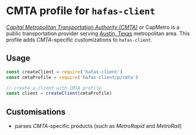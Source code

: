 # CMTA profile for `hafas-client`

[*Capital Metropolitan Transportation Authority (CMTA)*](https://en.wikipedia.org/wiki/Capital_Metropolitan_Transportation_Authority) or CapMetro is a public transportation provider serving [Austin, Texas](https://en.wikipedia.org/wiki/Austin,_Texas) metropolitan area. This profile adds *CMTA*-specific customizations to `hafas-client`. 

## Usage

```js
const createClient = require('hafas-client')
const cmtaProfile = require('hafas-client/p/cmta')

// create a client with CMTA profile
const client = createClient(cmtaProfile)
```


## Customisations

- parses *CMTA*-specific products (such as *MetroRapid* and *MetroRail*)
